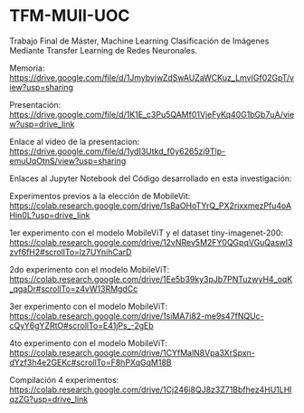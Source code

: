 # TFM-MUII-UOC
Trabajo Final de Máster, Machine Learning
Clasificación de Imágenes Mediante Transfer Learning de Redes Neuronales.

Memoria:
https://drive.google.com/file/d/1JmybyjwZdSwAUZaWCKuz_LmvIGf02GpT/view?usp=sharing

Presentación:
https://drive.google.com/file/d/1K1E_c3Pu5QAMf01VjeFyKq40G1bGb7uA/view?usp=drive_link

Enlace al video de la presentacion:
https://drive.google.com/file/d/1ydI3Utkd_f0y6265zj9Tlp-emuUqOtnS/view?usp=sharing

Enlaces al Jupyter Notebook del Código desarrollado en esta investigación:

Experimentos previos a la elección de MobileVit:
https://colab.research.google.com/drive/1sBaOHoTYrQ_PX2rixxmezPfu4oAHin0L?usp=drive_link

1er experimento con el modelo MobileViT y el dataset tiny-imagenet-200:
https://colab.research.google.com/drive/12vNRev5M2FY0QGpqVGuQaswI3zvf6fH2#scrollTo=lz7UYnihCarD

2do experimento con el modelo MobileViT:
https://colab.research.google.com/drive/1Ee5b39ky3pJb7PNTuzwyH4_oqK_qgaDr#scrollTo=z4vW13RMgdCc

3er experimento con el modelo MobileViT:
https://colab.research.google.com/drive/1siMA7i82-me9s47fNQUc-cQyY6gYZRtO#scrollTo=E41jPs_-2gEb

4to experimento con el modelo MobileViT:
https://colab.research.google.com/drive/1CYfMalN8Vpa3XrSpxn-dYzf3h4e2GEKc#scrollTo=F8hPXqGqM18B

Compilación 4 experimentos:
https://colab.research.google.com/drive/1Cj246i8QJ8z3Z71Bbfhez4HU1LHlqzZG?usp=drive_link


